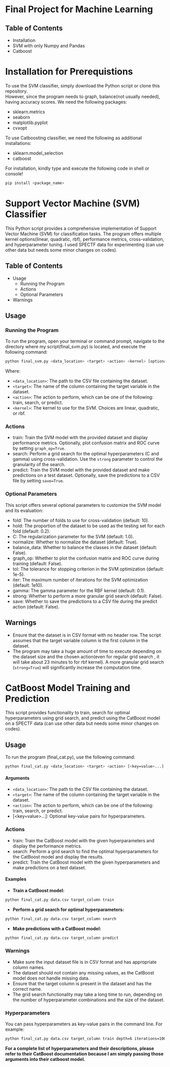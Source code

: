 # Final Project for Machine Learning

## Table of Contents
- Installation
- SVM with only Numpy and Pandas
- Catboost

# Installation for Prerequistions

To use the SVM classifier, simply download the Python script or clone this repository.  
However, since the program needs to graph, balance(not usually needed), having accuracy scores. We need the following packages:  
- sklearn.metrics  
- seaborn
- matplotlib.pyplot
- cvxopt

To use Catboosting classifier, we need the following as additional installations:
- sklearn.model_selection
- catboost

For installation, kindly type and execute the following code in shell or console!  

```sh 
pip install <package_name>
```

# Support Vector Machine (SVM) Classifier

This Python script provides a comprehensive implementation of Support Vector Machine (SVM) for classification tasks. The program offers multiple kernel options(linear, quadratic, rbf), performance metrics, cross-validation, and hyperparameter tuning. I used SPECTF data for experimenting (can use other data but needs some minor changes on codes).

## Table of Contents
- Usage
  - Running the Program
  - Actions
  - Optional Parameters
- Warnings


## Usage

### Running the Program

To run the program, open your terminal or command prompt, navigate to the directory where my script(final_svm.py) is located, and execute the following command:
```sh
python final_svm.py <data_location> <target> <action> <kernel> [optional parameters]
```

Where:

- `<data_location>`: The path to the CSV file containing the dataset.
- `<target>`: The name of the column containing the target variable in the dataset.
- `<action>`: The action to perform, which can be one of the following: train, search, or predict.
- `<kernel>`: The kernel to use for the SVM. Choices are linear, quadratic, or rbf.

### Actions

- train: Train the SVM model with the provided dataset and display performance metrics. Optionally, plot confusion matrix and ROC curve by setting `graph_op=True`.
- search: Perform a grid search for the optimal hyperparameters (C and gamma) using cross-validation. Use the `strong` parameter to control the granularity of the search.
- predict: Train the SVM model with the provided dataset and make predictions on a test dataset. Optionally, save the predictions to a CSV file by setting `save=True`.

### Optional Parameters

This script offers several optional parameters to customize the SVM model and its evaluation:

- fold: The number of folds to use for cross-validation (default: 10).
- hold: The proportion of the dataset to be used as the testing set for each fold (default: 0.2).
- C: The regularization parameter for the SVM (default: 1.0).
- normalize: Whether to normalize the dataset (default: True).
- balance_data: Whether to balance the classes in the dataset (default: False).
- graph_op: Whether to plot the confusion matrix and ROC curve during training (default: False).
- tol: The tolerance for stopping criterion in the SVM optimization (default: 1e-5).
- iter: The maximum number of iterations for the SVM optimization (default: 1e10).
- gamma: The gamma parameter for the RBF kernel (default: 0.1).
- strong: Whether to perform a more granular grid search (default: False).
- save: Whether to save the predictions to a CSV file during the predict action (default: False).

## Warnings

- Ensure that the dataset is in CSV format with no header row. The script assumes that the target variable column is the first column in the dataset.
- The program may take a huge amount of time to execute depending on the dataset size and the chosen action(even for regular grid search , it will take about 23 minutes to for rbf kernel). A more granular grid search (`strong=True`) will significantly increase the computation time.




# CatBoost Model Training and Prediction

This script provides functionality to train, search for optimal hyperparameters using grid search, and predict using the CatBoost model on a SPECTF data (can use other data but needs some minor changes on codes).

## Usage

To run the program (final_cat.py), use the following command:

```sh
python final_cat.py <data_location> <target> <action> [<key=value>...]
```

#### Arguments
- `<data_location>`: The path to the CSV file containing the dataset.
- `<target>`: The name of the column containing the target variable in the dataset.
- `<action>`: The action to perform, which can be one of the following: train, search, or predict. 
- [<key=value>...]: Optional key-value pairs for hyperparameters.  


### Actions
- train: Train the CatBoost model with the given hyperparameters and display the performance metrics.  
- search: Perform a grid search to find the optimal hyperparameters for the CatBoost model and display the results.  
- predict: Train the CatBoost model with the given hyperparameters and make predictions on a test dataset.  

#### Examples  

- **Train a CatBoost model:**  
```sh
python final_cat.py data.csv target_column train
```

- **Perform a grid search for optimal hyperparameters:**  
```sh
python final_cat.py data.csv target_column search
```

- **Make predictions with a CatBoost model:**  
```sh
python final_cat.py data.csv target_column predict
```


### Warnings  
- Make sure the input dataset file is in CSV format and has appropriate column names.  
- The dataset should not contain any missing values, as the CatBoost model does not handle missing data.    
- Ensure that the target column is present in the dataset and has the correct name.  
- The grid search functionality may take a long time to run, depending on the number of hyperparameter combinations and the size of the dataset.  

### Hyperparameters
You can pass hyperparameters as key-value pairs in the command line. For example:
```sh
python final_cat.py data.csv target_column train depth=6 iterations=1000 learning_rate=0.01
```

**For a complete list of hyperparameters and their descriptions, please refer to their CatBoost documentation because I am simply passing those arguments into their catboost model.**


